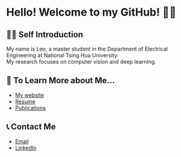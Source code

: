 # Hello! Welcome to my GitHub! 🚀🚀

<!-- <p align="center"> 
  Visitors Count<br>
  <img src="https://profile-counter.glitch.me/lyhsieh/count.svg" />
</p> -->

## 🙋‍♂️ Self Introduction
My name is Leo, a master student in the Department of Electrical Engineering at National Tsing Hua University.
<br />
My research focuses on computer vision and deep learning. 

<!-- ## 💻 Experience
* Internship as a software engineer at [ITRI](https://www.itri.org.tw/) ICL
* Won the [**FIRST PLACE**](https://www.hccg.gov.tw/ch/home.jsp?id=48&parentpath=&mcustomize=municipalnews_view.jsp&toolsflag=Y&dataserno=202010250004&t=MunicipalNews&mserno=201601300020) in [MeiChu Hackathon Competition 2020](https://github.com/lyhsieh/Meichu2020_Team_726)
* [Teaching Assistant](https://github.com/lyhsieh/NTHU_EE2405) in [EE2405: Embedded System Laboratory](https://www.ee.nthu.edu.tw/ee240500/) (Instructor: Prof. Jing-Jia Liou)
* Undergraduate student of NTHU [VSLab](https://aliensunmin.github.io/lab/info.html) (Instructor: Prof. [Min Sun](https://scholar.google.com/citations?user=1Rf6sGcAAAAJ&hl=zh-TW)) -->

## 📝 To Learn More about Me...
* [My website](https://lyhsieh.github.io/)
* [Resume](https://drive.google.com/file/d/1wcUQCxSls3SFxOYmIrqfcvwEI1IbU-33/view?usp=sharing)
* [Publications](https://lyhsieh.github.io/publications/)

## 📞 Contact Me
* [Email](mailto:leohsieh0814@gmail.com)
* [LinkedIn](https://www.linkedin.com/in/linyunghsieh/)

<!-- ![Leo's GitHub stats](https://github-readme-stats.vercel.app/api?username=lyhsieh&theme=gruvbox)

![](https://github-profile-summary-cards.vercel.app/api/cards/repos-per-language?username=lyhsieh&theme=github_dark) -->
